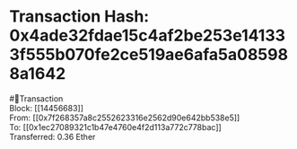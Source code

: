 
Transaction Hash: 0x4ade32fdae15c4af2be253e141333f555b070fe2ce519ae6afa5a085988a1642
====================================================================================
  
#💸Transaction  
Block: [[14456683]]  
From: [[0x7f268357a8c2552623316e2562d90e642bb538e5]]  
To: [[0x1ec27089321c1b47e4760e4f2d113a772c778bac]]  
Transferred: 0.36 Ether